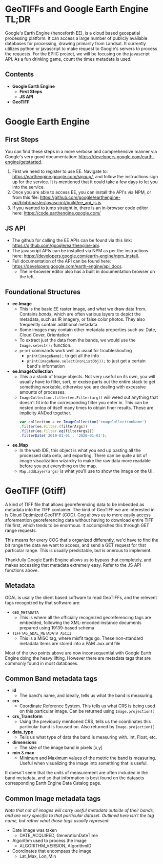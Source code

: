 # GeoTIFFs and Google Earth Engine TL;DR

Google's Earth Engine (henceforth EE), is a cloud based geospatial processing platform. It can access a large number of publicly available databases for processing, drawing primarily from Landsat. It currently utilizes python or javascript to make request to Google's servers to process the requests. For the EPIIC project, we will be focusing on the javascript API. As a fun drinking game, count the times metadata is used.

## Contents
- **Google Earth Engine**
  - **First Steps**
  - **JS API**
- **GeoTIFF** 

# Google Earth Engine

## First Steps
You can find these steps in a more verbose and comprehensive manner via Google's very good documentation: <https://developers.google.com/earth-engine/getstarted>.
1. First we need to register to use EE. Navigate to: <https://earthengine.google.com/signup/>, and follow the instructions sign up for the service. It is mentioned that it could take a few days to let you into the service.
2. Once you are able to access EE, you can install the API's via NPM, or from this file: <https://github.com/google/earthengine-api/blob/master/javascript/build/ee_api_js.js>.
3. If you wanted to jump straight in, there is an in-browser code editor here: <https://code.earthengine.google.com/>

## JS API
- The github for calling the EE APIs can be found via this link: <https://github.com/google/earthengine-api>.
- The javascript APIs can be installed via NPM as per the instructions here: <https://developers.google.com/earth-engine/npm_install>.
- Full documentation of the API can be found here: <https://developers.google.com/earth-engine/api_docs>.
  - The in-browser editor also has a built in documentation browser on the left.

## Foundational Structures
- **ee.Image**
  - This is the basic EE raster image, and what we draw data from. Contains *bands*, which are often various layers to depict the metadata, such as IR imagery, or false color photos. They also frequently contain additional metadata.
  - Some images may contain other metadata properties such as: Date, Cloud Cover, Orientation
  - To extract just the data from the bands, we would use the `Image.select();` function.
  - `print` commands work well as usual for troubleshooting
    - `print(imageName);` to get all the info
    - `print(imageName.select(nonListObj));` to just get a certain band's information
- **ee.ImageCollection**
  - This a a stack of Image objects. Not very useful on its own, you will usually have to filter, sort, or excise parts out the entire stack to get something workable, otherwise you are dealing with excessive amounts of processes.
  - `ImageCollection.filter(ee.Filter(arg))` will weed out anything that doesn't fit into the corresponding filter you enter in. This can be nested ontop of itself many times to obtain finer results. These are implicity ANDed together.
    ```javascript
    var collection = ee.ImageCollection('imageCollectionName')
    .filter(ee.Filter.(filterArgs))
    .filter(ee.Filter.eq(filterArgs2))
    .filterDate('2019-01-01', '2020-01-01');
    ```
- **ee.Map**
  - In the web IDE, this object is what you end up pasting all the processed data onto, and exporting. There can be quite a bit of image visualization wizardry to make the raw data more readable before you put everything on the map.
  - `Map.addLayer(args)` is what you'll use to show the image on the UI.

# GeoTIFF (Gtiff)
A kind of TIFF file that allows georeferencing data to be imbedded as metadata into the TIFF container. The kind of GeoTIFF we are interested in is Cloud Optimized GeoTIFF (COG). Cog allows us to more easily access aforemention georeferencing data without having to download entire TIFF file first, which tends to be enormous. It accomplishes this through GET range requests.

This means for every COG that's organized differently, we'd have to find the bit range the data we want to access, and send a GET request for that particular range. This is usually predictable, but is onerous to implement.

Thankfully Google Earth Engine allows us to bypass that completely, and makes accessing that metadata extremely easy. Refer to the JS API functions above.

## Metadata
GDAL is usally the client based software to read GeoTIFFs, and the relevent tags recognized by that software are:
- `GEO_METADATA`
  - This is where all the officially recognized georeferencing tags are embedded, following the XML-encoded instance documents prepared using 19139-based schema
- `TIFFTAG_GDAL_METADATA ASCII`
  - This is a MISC tag, where misfit tags go. These non-standard metadata items are stored into a PAM .aux.xml file

Most of the two points above are now inconsequential with Google Earth Engine doing the heavy lifting. However there are metadata tags that are commonly found in most databases.

## Common Band metadata tags
- **id**
  - The band's name, and ideally, tells us what the band is measuring.
- **crs**
  - Coordinate Reference System. This tells us what CRS is being used on this particular image. Can be returned using `Image.projection()`
- **crs_Transform**
  - Using the previously mentioned CRS, tells us the coordinates this particular band is focused on. Also returned by `Image.projection()`
- **data_type**
  - Tells us what type of data the band is measuring with. Int, Float, etc.
- **dimensions**
  - The size of the image band in pixels [x,y]
- **min** & **max** 
  - Minimum and Maximum values of the metric the band is measuring. Useful when visualizing the image into something that is useful.

It doesn't seem that the units of measurement are often included in the band metadata, and so that information is best found on the datasets corresponding Earth Engine Data Catalog page.


## Common Image metadata tags
*Note that not all images will carry useful metadata outside of their bands, and are very specific to that particular dataset. Outlined here isn't the tag name, but rather what those tags usually represent.*
- Date image was taken
  - DATE_ACQUIRED, GenerationDateTime
- Algorithm used to process the image
  - ALGORITHM_VERSION, AlgorithmID
- Coordinates that encompass the image
  - Lat_Max, Lon_Min

